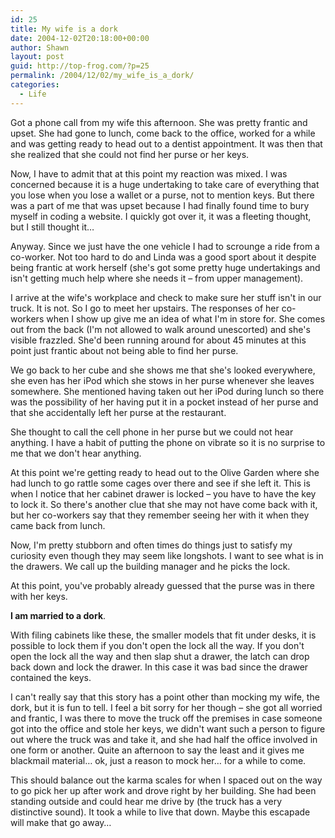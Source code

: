 ```yaml
---
id: 25
title: My wife is a dork
date: 2004-12-02T20:18:00+00:00
author: Shawn
layout: post
guid: http://top-frog.com/?p=25
permalink: /2004/12/02/my_wife_is_a_dork/
categories:
  - Life
---
```

Got a phone call from my wife this afternoon. She was pretty frantic and upset. She had gone to lunch, come back to the office, worked for a while and was getting ready to head out to a dentist appointment. It was then that she realized that she could not find her purse or her keys.



Now, I have to admit that at this point my reaction was mixed. I was concerned because it is a huge undertaking to take care of everything that you lose when you lose a wallet or a purse, not to mention keys. But there was a part of me that was upset because I had finally found time to bury myself in coding a website. I quickly got over it, it was a fleeting thought, but I still thought it…

Anyway. Since we just have the one vehicle I had to scrounge a ride from a co-worker. Not too hard to do and Linda was a good sport about it despite being frantic at work herself (she's got some pretty huge undertakings and isn't getting much help where she needs it – from upper management).

I arrive at the wife's workplace and check to make sure her stuff isn't in our truck. It is not. So I go to meet her upstairs. The responses of her co-workers when I show up give me an idea of what I'm in store for. She comes out from the back (I'm not allowed to walk around unescorted) and she's visible frazzled. She'd been running around for about 45 minutes at this point just frantic about not being able to find her purse. 

We go back to her cube and she shows me that she's looked everywhere, she even has her iPod which she stows in her purse whenever she leaves somewhere. She mentioned having taken out her iPod during lunch so there was the possibility of her having put it in a pocket instead of her purse and that she accidentally left her purse at the restaurant.

She thought to call the cell phone in her purse but we could not hear anything. I have a habit of putting the phone on vibrate so it is no surprise to me that we don't hear anything.

At this point we're getting ready to head out to the Olive Garden where she had lunch to go rattle some cages over there and see if she left it. This is when I notice that her cabinet drawer is locked – you have to have the key to lock it. So there's another clue that she may not have come back with it, but her co-workers say that they remember seeing her with it when they came back from lunch.

Now, I'm pretty stubborn and often times do things just to satisfy my curiosity even though they may seem like longshots. I want to see what is in the drawers. We call up the building manager and he picks the lock.

At this point, you've probably already guessed that the purse was in there with her keys.

**I am married to a dork**.

With filing cabinets like these, the smaller models that fit under desks, it is possible to lock them if you don't open the lock all the way. If you don't open the lock all the way and then slap shut a drawer, the latch can drop back down and lock the drawer. In this case it was bad since the drawer contained the keys.

I can't really say that this story has a point other than mocking my wife, the dork, but it is fun to tell. I feel a bit sorry for her though – she got all worried and frantic, I was there to move the truck off the premises in case someone got into the office and stole her keys, we didn't want such a person to figure out where the truck was and take it, and she had half the office involved in one form or another. Quite an afternoon to say the least and it gives me blackmail material… ok, just a reason to mock her… for a while to come.

This should balance out the karma scales for when I spaced out on the way to go pick her up after work and drove right by her building. She had been standing outside and could hear me drive by (the truck has a very distinctive sound). It took a while to live that down. Maybe this escapade will make that go away…
